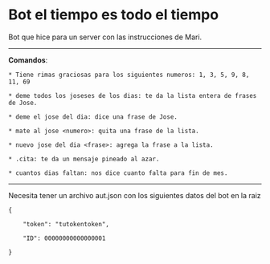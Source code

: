 # Bot el tiempo es todo el tiempo
 
 Bot que hice para un server con las instrucciones de Mari.

 ___

 **Comandos**: 

 	* Tiene rimas graciosas para los siguientes numeros: 1, 3, 5, 9, 8, 11, 69

 	* deme todos los joseses de los dias: te da la lista entera de frases de Jose.

 	* deme el jose del dia: dice una frase de Jose.

 	* mate al jose <numero>: quita una frase de la lista.

 	* nuevo jose del dia <frase>: agrega la frase a la lista.

 	* .cita: te da un mensaje pineado al azar.

	* cuantos dias faltan: nos dice cuanto falta para fin de mes.

____


Necesita tener un archivo aut.json con los siguientes datos del bot en la raiz

    {
    
    	"token": "tutokentoken",
    
    	"ID": 00000000000000001
    
    }